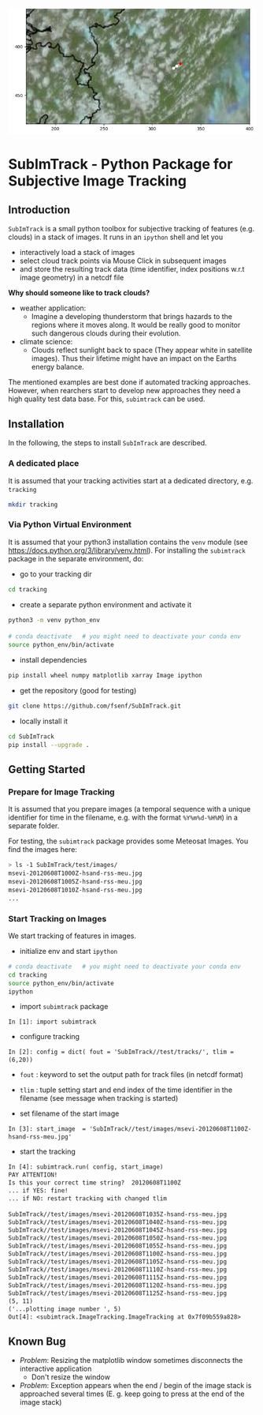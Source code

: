 ![Example Track](docs/example-track.jpg)
# SubImTrack - Python Package for Subjective Image Tracking

## Introduction
`SubImTrack` is a small python toolbox for subjective tracking of features (e.g. clouds) in a stack of images. It runs in an `ipython` shell and let you 

* interactively load a stack of images
* select cloud track points via Mouse Click in subsequent images
* and store the resulting track data (time identifier, index positions w.r.t image geometry) in a netcdf file

**Why should someone like to track clouds?**

* weather application: 
  * Imagine a developing thunderstorm that brings hazards to the regions where it moves along. It would be really good to monitor such dangerous clouds during their evolution.
* climate science: 
  * Clouds reflect sunlight back to space (They appear white in satellite images). Thus their lifetime might have an impact on the Earths energy balance.

The mentioned examples are best done if automated tracking approaches. However, when rearchers start to develop new approaches they need a high quality test data base. For this, `subimtrack` can be used. 


## Installation
In the following, the steps to install `SubImTrack` are described.

### A dedicated place
It is assumed that your tracking activities start at a dedicated directory, e.g. `tracking`

```bash
mkdir tracking
```

### Via Python Virtual Environment
It is assumed that your python3 installation contains the `venv` module 
(see https://docs.python.org/3/library/venv.html). For installing the 
`subimtrack` package in the separate environment, do: 

* go to your tracking dir
```bash
cd tracking
```

* create a separate python environment and activate it
```bash
python3 -m venv python_env

# conda deactivate   # you might need to deactivate your conda env
source python_env/bin/activate
```

* install dependencies
```bash
pip install wheel numpy matplotlib xarray Image ipython
```

* get the repository (good for testing)
```bash
git clone https://github.com/fsenf/SubImTrack.git
```

* locally install it
```bash
cd SubImTrack
pip install --upgrade .
```


## Getting Started
### Prepare for Image Tracking
It is assumed that you prepare images (a temporal sequence with a unique identifier for time in the filename, 
e.g. with the format `%Y%m%d-%H%M`) in a separate folder. 

For testing, the `subimtrack` package provides some Meteosat Images. You find the images here:

```bash
> ls -1 SubImTrack/test/images/
msevi-20120608T1000Z-hsand-rss-meu.jpg
msevi-20120608T1005Z-hsand-rss-meu.jpg
msevi-20120608T1010Z-hsand-rss-meu.jpg
...
```

### Start Tracking on Images
We start tracking of features in images.

* initialize env and start `ipython`
```bash
# conda deactivate   # you might need to deactivate your conda env
cd tracking
source python_env/bin/activate
ipython
```

* import `subimtrack` package
```ipython
In [1]: import subimtrack                                                                                                                         
```

* configure tracking
```ipython
In [2]: config = dict( fout = 'SubImTrack//test/tracks/', tlim = (6,20))                                                                          
```
  * `fout` : keyword to set the output path for track files (in netcdf format)
  * `tlim` : tuple setting start and end index of the time identifier in the filename 
    (see message when tracking is started) 

* set filename of the start image
```ipython
In [3]: start_image  = 'SubImTrack//test/images/msevi-20120608T1100Z-hsand-rss-meu.jpg'                                                           
```

* start the tracking
```ipython
In [4]: subimtrack.run( config, start_image)                                                                                                      
PAY ATTENTION!
Is this your correct time string?  20120608T1100Z
... if YES: fine!
... if NO: restart tracking with changed tlim

SubImTrack//test/images/msevi-20120608T1035Z-hsand-rss-meu.jpg
SubImTrack//test/images/msevi-20120608T1040Z-hsand-rss-meu.jpg
SubImTrack//test/images/msevi-20120608T1045Z-hsand-rss-meu.jpg
SubImTrack//test/images/msevi-20120608T1050Z-hsand-rss-meu.jpg
SubImTrack//test/images/msevi-20120608T1055Z-hsand-rss-meu.jpg
SubImTrack//test/images/msevi-20120608T1100Z-hsand-rss-meu.jpg
SubImTrack//test/images/msevi-20120608T1105Z-hsand-rss-meu.jpg
SubImTrack//test/images/msevi-20120608T1110Z-hsand-rss-meu.jpg
SubImTrack//test/images/msevi-20120608T1115Z-hsand-rss-meu.jpg
SubImTrack//test/images/msevi-20120608T1120Z-hsand-rss-meu.jpg
SubImTrack//test/images/msevi-20120608T1125Z-hsand-rss-meu.jpg
(5, 11)
('...plotting image number ', 5)
Out[4]: <subimtrack.ImageTracking.ImageTracking at 0x7f09b559a828>

```




## Known Bug
* _Problem_: Resizing the matplotlib window sometimes disconnects the interactive application
  * Don't resize the window
* _Problem_: Exception appears when the end / begin of the image stack is approached several times (E. g. keep going to press <Down Arrow> at the end of the image stack)
